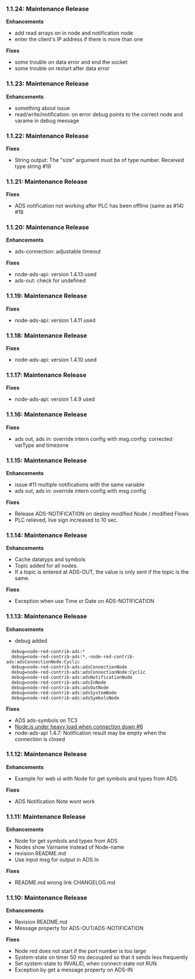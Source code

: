 ### 1.1.24: Maintenance Release

**Enhancements**
- add read arrays on in node and notification node
- enter the client's IP address if there is more than one

**Fixes**
- some trouble on data error and end the socket
- some trouble on restart after data error

### 1.1.23: Maintenance Release

**Enhancements**

- something about issue
- read/write/notification: on error debug points to the correct node and varame in debug message

### 1.1.22: Maintenance Release

**Fixes**

- String output: The "size" argument must be of type number. Received type string #19

### 1.1.21: Maintenance Release

**Fixes**

- ADS notification not working after PLC has been offline (same as #14) #18

### 1.1.20: Maintenance Release

**Enhancements**

- ads-connection: adjustable timeout

**Fixes**

- node-ads-api: version 1.4.13 used
- ads-out: check for undefined

### 1.1.19: Maintenance Release

**Fixes**

- node-ads-api: version 1.4.11 used

### 1.1.18: Maintenance Release

**Fixes**

- node-ads-api: version 1.4.10 used

### 1.1.17: Maintenance Release

**Fixes**

- node-ads-api: version 1.4.9 used


### 1.1.16: Maintenance Release

**Fixes**

- ads out, ads in: override intern config with msg.config: corrected varType and timezone


### 1.1.15: Maintenance Release

**Enhancements**

- issue #11 multiple notifications with the same variable
- ads out, ads in: override intern config with msg.config

**Fixes**

- Release ADS-NOTIFICATION on deploy modified Node / modified Flows
- PLC relieved, live sign increased to 10 sec.


### 1.1.14: Maintenance Release

**Enhancements**

- Cache datatyps and symbols
- Topic added for all nodes.
- If a topic is entered at ADS-OUT, the value is only sent if the topic is the same.


**Fixes**

- Exception when use Time or Date on ADS-NOTIFICATION


### 1.1.13: Maintenance Release

**Enhancements**

- debug added
```
  debug=node-red-contrib-ads:*
  debug=node-red-contrib-ads:*,-node-red-contrib-ads:adsConnectionNode:Cyclic
  debug=node-red-contrib-ads:adsConnectionNode
  debug=node-red-contrib-ads:adsConnectionNode:Cyclic
  debug=node-red-contrib-ads:adsNotificationNode
  debug=node-red-contrib-ads:adsInNode
  debug=node-red-contrib-ads:adsOutNode
  debug=node-red-contrib-ads:adsSystemNode
  debug=node-red-contrib-ads:adsSymbolsNode
```


**Fixes**

- ADS ads-symbols on TC3
- [Node.js under heavy load when connection down #6](https://github.com/PLCHome/node-red-contrib-ads/issues/6)
- node-ads-api 1.4.7: Notification result may be empty when the connection is closed


### 1.1.12: Maintenance Release

**Enhancements**

- Example for web ui with Node for get symbols and types from ADS.


**Fixes**

- ADS Notification Note wont work


### 1.1.11: Maintenance Release

**Enhancements**

- Node for get symbols and types from ADS
- Nodes show Varname instead of Node-name
- revision README.md
- Use input msg for output in ADS In


**Fixes**

- README.md wrong link CHANGELOG.md


### 1.1.10: Maintenance Release

**Enhancements**

- Revision README.md
- Message property for ADS-OUT/ADS-NOTIFICATION


**Fixes**

- Node red does not start if the port number is too large
- System-state on timer 50 ms decoupled so that it sends less frequently
- Set system-state to INVALID, when connect-state not RUN
- Exception by get a message property on ADS-IN
